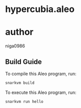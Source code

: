 # hypercubia.aleo

# author
niga0986

## Build Guide

To compile this Aleo program, run:
```bash
snarkvm build
```

To execute this Aleo program, run:
```bash
snarkvm run hello
```
